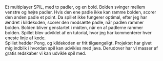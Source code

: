 Et multiplayer SPIL, med to padler, og en bold. Bolden svinger
mellem venstre og højre padler. Hvis den ene padle ikke
kan ramme bolden, scorer den anden padle et point. Da spillet
ikke fungerer optimal, efter jeg har ændret i kildekoden, scorer
den modsætte padle, når padlen rammer bolden. Bolden bliver
genstartet i midten, når en af padlerne rammer bolden.
Spillet blev udviklet af en tutorial, hvor jeg har 
kommenterer hver eneste linje af kode.  
Spillet hedder Pong, og kildekoden er frit tilgængeligt. 
Projektet har givet mig indblik i hvordan spil kan udvikles
med java. Derudover har vi masser af gratis redskaber vi
kan udvikle spil med. 

